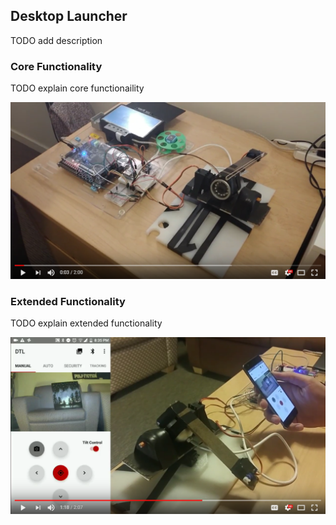 ## Desktop Launcher
TODO add description

### Core Functionality
TODO explain core functionaility

[![Core Functionality](https://github.com/ZeyadTamimi/DesktopLauncher/blob/master/images/thumbnail%20-%20core%20functionality.png)](https://www.youtube.com/watch?v=LGqRxaPduhk "Core Functionality - Click to Watch!")

### Extended Functionality
TODO explain extended functionality

[![Extended Functionality](https://github.com/ZeyadTamimi/DesktopLauncher/blob/master/images/thumbnail%20-%20extended%20functionality.png)](https://www.youtube.com/watch?v=gDMdrrUyVQY "Extended Functionality - Click to Watch!")
